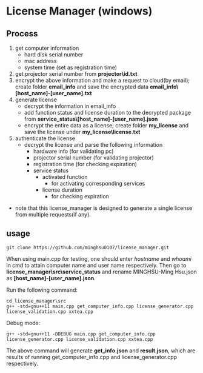 # License Manager (windows)

## Process ##

1. get computer information
    - hard disk serial number
    - mac address
    - system time (set as registration time)
2. get projector serial number from **projector\\id.txt**
3. encrypt the above information and make a request to cloud(by email); create folder **email_info** and 
   save the encrypted data **email_info\\[host_name]-[user_name].txt**
4. generate license
    - decrypt the information in email_info
    - add function status and license duration to the decrypted package from 
      **service_status\\[host_name]-[user_name].json**
    - encrypt the entire data as a license; create folder **my_license** and save the 
      license under **my_license\\license.txt**
5. authenticate the license
    - decrypt the license and parse the following information
        - hardware info (for validating pc)
        - projector serial number (for validating projector)
        - registration time (for checking expiration)
        - service status
            - activated function
                -  for activating corresponding services
            - license duration
                - for checking expiration
- note that this license_manager is designed to generate a single license from multiple requests(if any).

## usage ##

```shell=
git clone https://github.com/minghsu0107/license_manager.git
```

When using main.cpp for testing, one should enter *hostname* and *whoami* in cmd to attain computer name and user name respectively. Then go to **license_manager\\src\\service_status** and rename MINGHSU-Ming Hsu.json as **[host_name]-[user_name].json**.

Run the following command:

```shell=
cd license_manager\src
g++ -std=gnu++11 main.cpp get_computer_info.cpp license_generator.cpp license_validation.cpp xxtea.cpp
```
Debug mode:
```shell=
g++ -std=gnu++11 -DDEBUG main.cpp get_computer_info.cpp license_generator.cpp license_validation.cpp xxtea.cpp 
```
The above command will generate **get_info.json** and **result.json**, which are results of running get_computer_info.cpp
and license_generator.cpp respectively.
